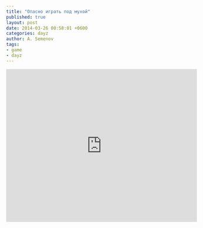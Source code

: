 ```yaml
---
title: "Опасно играть под мухой"
published: true
layout: post
date: 2014-03-26 00:58:01 +0600
categories: dayz
author: A. Semenov
tags: 
- game
- dayz
---
```


<!--more-->

<iframe width="520" height="415" src="http://www.youtube.com/embed/xkPEcq_SM6Y" frameborder="0" allowfullscreen> </iframe>

